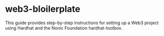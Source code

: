# web3-bloilerplate
This guide provides step-by-step instructions for setting up a Web3 project using Hardhat and the Nonic Foundation hardhat-toolbox. 
